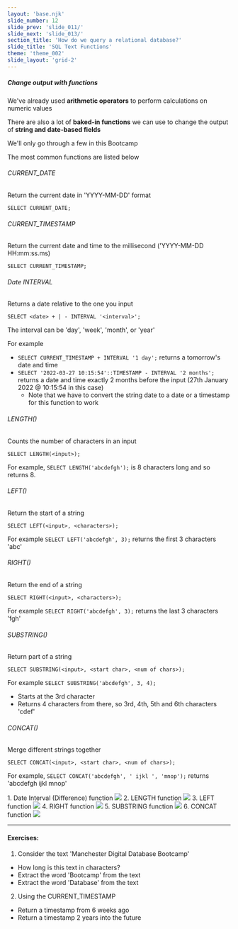 ```yaml
---
layout: 'base.njk'
slide_number: 12
slide_prev: 'slide_011/'
slide_next: 'slide_013/'
section_title: 'How do we query a relational database?'
slide_title: 'SQL Text Functions'
theme: 'theme_002'
slide_layout: 'grid-2'
---
```


<section class="slide__text">

##### Change output with functions
We've already used **arithmetic operators** to perform calculations on numeric values 

There are also a lot of **baked-in functions** we can use to change the output of **string and date-based fields**

We'll only go through a few in this Bootcamp

The most common functions are listed below


###### CURRENT_DATE
Return the current date in 'YYYY-MM-DD' format
```
SELECT CURRENT_DATE;
```

###### CURRENT_TIMESTAMP
Return the current date and time to the millisecond ('YYYY-MM-DD HH:mm:ss.ms)
```
SELECT CURRENT_TIMESTAMP;
```

###### Date INTERVAL
Returns a date relative to the one you input
```
SELECT <date> + | - INTERVAL '<interval>';
```

The interval can be 'day', 'week', 'month', or 'year'

For example
- `SELECT CURRENT_TIMESTAMP + INTERVAL '1 day';` returns a tomorrow's date and time
- `SELECT '2022-03-27 10:15:54'::TIMESTAMP - INTERVAL '2 months';` returns a date and time exactly 2 months before the input (27th January 2022 @ 10:15:54 in this case)
  - Note that we have to convert the string date to a date or a timestamp for this function to work

###### LENGTH()
Counts the number of characters in an input
```
SELECT LENGTH(<input>);
```

For example, `SELECT LENGTH('abcdefgh');` is 8 characters long and so returns 8.

###### LEFT()
Return the start of a string
```
SELECT LEFT(<input>, <characters>);
```

For example `SELECT LEFT('abcdefgh', 3);` returns the first 3 characters 'abc'

###### RIGHT()
Return the end of a string
```
SELECT RIGHT(<input>, <characters>);
```

For example `SELECT RIGHT('abcdefgh', 3);` returns the last 3 characters 'fgh'

###### SUBSTRING()
Return part of a string
```
SELECT SUBSTRING(<input>, <start char>, <num of chars>);
```

For example `SELECT SUBSTRING('abcdefgh', 3, 4);`
  - Starts at the 3rd character
  - Returns 4 characters from there, so 3rd, 4th, 5th and 6th characters 'cdef'

###### CONCAT()
Merge different strings together
```
SELECT CONCAT(<input>, <start char>, <num of chars>);
```

For example, `SELECT CONCAT('abcdefgh', ' ijkl ', 'mnop');` returns 'abcdefgh ijkl mnop'



</section>


<section class="slide__images">
    <caption>1. Date Interval (Difference) function</caption>
    <img src="{{ '../../images/002_SELECT_Function_Date_Interval.png' | url }}" />
    <caption>2. LENGTH function</caption>
    <img src="{{ '../../images/002_SELECT_Function_Length.png' | url }}" />
    <caption>3. LEFT function</caption>
    <img src="{{ '../../images/002_SELECT_Function_Left.png' | url }}" />
    <caption>4. RIGHT function</caption>
    <img src="{{ '../../images/002_SELECT_Function_Right.png' | url }}" />
    <caption>5. SUBSTRING function</caption>
    <img src="{{ '../../images/002_SELECT_Function_Substring.png' | url }}" />
    <caption>6. CONCAT function</caption>
    <img src="{{ '../../images/002_SELECT_Function_Concat.png' | url }}" />


</section>


<section class="slide__exercises">

---

  #### Exercises:
1. Consider the text 'Manchester Digital Database Bootcamp'
  - How long is this text in characters?
  - Extract the word 'Bootcamp' from the text
  - Extract the word 'Database' from the text
2. Using the CURRENT_TIMESTAMP
  - Return a timestamp from 6 weeks ago
  - Return a timestamp 2 years into the future

</section>